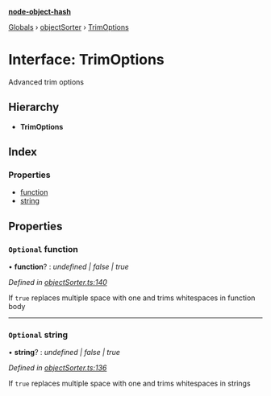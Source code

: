**[node-object-hash](../README.md)**

[Globals](../README.md) › [objectSorter](../modules/objectsorter.md) › [TrimOptions](objectsorter.trimoptions.md)

# Interface: TrimOptions

Advanced trim options

## Hierarchy

* **TrimOptions**

## Index

### Properties

* [function](objectsorter.trimoptions.md#optional-function)
* [string](objectsorter.trimoptions.md#optional-string)

## Properties

### `Optional` function

• **function**? : *undefined | false | true*

*Defined in [objectSorter.ts:140](https://github.com/SkeLLLa/node-object-hash/blob/e455f23/src/objectSorter.ts#L140)*

If `true` replaces multiple space with one and trims whitespaces in function body

___

### `Optional` string

• **string**? : *undefined | false | true*

*Defined in [objectSorter.ts:136](https://github.com/SkeLLLa/node-object-hash/blob/e455f23/src/objectSorter.ts#L136)*

If `true` replaces multiple space with one and trims whitespaces in strings